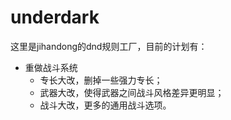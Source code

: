 # underdark
这里是jihandong的dnd规则工厂，目前的计划有：
- 重做战斗系统
  - 专长大改，删掉一些强力专长；
  - 武器大改，使得武器之间战斗风格差异更明显；
  - 战斗大改，更多的通用战斗选项。
